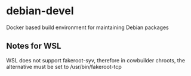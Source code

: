 # debian-devel
Docker based build environment for maintaining Debian packages

## Notes for WSL
WSL does not support fakeroot-syv, therefore in cowbuilder chroots, the alternative must be set to /usr/bin/fakeroot-tcp
